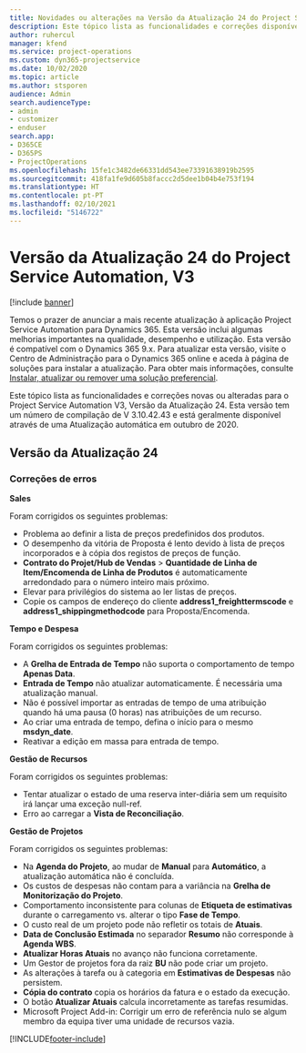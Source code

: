 ```yaml
---
title: Novidades ou alterações na Versão da Atualização 24 do Project Service Automation, V3
description: Este tópico lista as funcionalidades e correções disponíveis no Project Service Automation V3, Versão da Atualização 24, V3.
author: ruhercul
manager: kfend
ms.service: project-operations
ms.custom: dyn365-projectservice
ms.date: 10/02/2020
ms.topic: article
ms.author: stsporen
audience: Admin
search.audienceType:
- admin
- customizer
- enduser
search.app:
- D365CE
- D365PS
- ProjectOperations
ms.openlocfilehash: 15fe1c3482de66331dd543ee73391638919b2595
ms.sourcegitcommit: 418fa1fe9d605b8faccc2d5dee1b04b4e753f194
ms.translationtype: HT
ms.contentlocale: pt-PT
ms.lasthandoff: 02/10/2021
ms.locfileid: "5146722"
---
```

# <a name="project-service-automation-update-release-24-v3"></a>Versão da Atualização 24 do Project Service Automation, V3

[!include [banner](../includes/psa-now-project-operations.md)]

Temos o prazer de anunciar a mais recente atualização à aplicação Project Service Automation para Dynamics 365. Esta versão inclui algumas melhorias importantes na qualidade, desempenho e utilização. Esta versão é compatível com o Dynamics 365 9.x. Para atualizar esta versão, visite o Centro de Administração para o Dynamics 365 online e aceda à página de soluções para instalar a atualização. Para obter mais informações, consulte [Instalar, atualizar ou remover uma solução preferencial](https://docs.microsoft.com/power-platform/admin/install-remove-preferred-solution).

Este tópico lista as funcionalidades e correções novas ou alteradas para o Project Service Automation V3, Versão da Atualização 24. Esta versão tem um número de compilação de V 3.10.42.43 e está geralmente disponível através de uma Atualização automática em outubro de 2020.

## <a name="update-release-24"></a>Versão da Atualização 24

### <a name="bug-fixes"></a>Correções de erros

**Sales**

Foram corrigidos os seguintes problemas:

- Problema ao definir a lista de preços predefinidos dos produtos.
- O desempenho da vitória de Proposta é lento devido à lista de preços incorporados e à cópia dos registos de preços de função.
- **Contrato do Projet/Hub de Vendas** > **Quantidade de Linha de Item/Encomenda de Linha de Produtos** é automaticamente arredondado para o número inteiro mais próximo.
- Elevar para privilégios do sistema ao ler listas de preços.
- Copie os campos de endereço do cliente **address1_freighttermscode** e **address1_shippingmethodcode** para Proposta/Encomenda. 


**Tempo e Despesa**

Foram corrigidos os seguintes problemas:

- A **Grelha de Entrada de Tempo** não suporta o comportamento de tempo **Apenas Data**.
- **Entrada de Tempo** não atualizar automaticamente. É necessária uma atualização manual.
- Não é possível importar as entradas de tempo de uma atribuição quando há uma pausa (0 horas) nas atribuições de um recurso.
- Ao criar uma entrada de tempo, defina o início para o mesmo **msdyn_date**.
- Reativar a edição em massa para entrada de tempo.

**Gestão de Recursos**

Foram corrigidos os seguintes problemas:

- Tentar atualizar o estado de uma reserva inter-diária sem um requisito irá lançar uma exceção null-ref.
- Erro ao carregar a **Vista de Reconciliação**.


**Gestão de Projetos**

Foram corrigidos os seguintes problemas:

- Na **Agenda do Projeto**, ao mudar de **Manual** para **Automático**, a atualização automática não é concluída.
- Os custos de despesas não contam para a variância na **Grelha de Monitorização do Projeto**.
- Comportamento inconsistente para colunas de **Etiqueta de estimativas** durante o carregamento vs. alterar o tipo **Fase de Tempo**.
- O custo real de um projeto pode não refletir os totais de **Atuais**.
- **Data de Conclusão Estimada** no separador **Resumo** não corresponde à **Agenda WBS**.
- **Atualizar Horas Atuais** no avanço não funciona corretamente.
- Um Gestor de projetos fora da raiz **BU** não pode criar um projeto.
- As alterações à tarefa ou à categoria em **Estimativas de Despesas** não persistem.
- **Cópia do contrato** copia os horários da fatura e o estado da execução.
- O botão **Atualizar Atuais** calcula incorretamente as tarefas resumidas.
- Microsoft Project Add-in: Corrigir um erro de referência nulo se algum membro da equipa tiver uma unidade de recursos vazia.



[!INCLUDE[footer-include](../includes/footer-banner.md)]